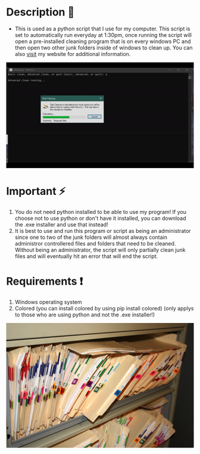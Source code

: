 # Description :open_file_folder:
- This is used as a python script that I use for my computer. This script is set to automatically run everyday at 1:30pm, once running the script will open a pre-installed cleaning program that is on every windows PC and then open two other junk folders inside of windows to clean up. You can also [visit](https://jordanleich.github.io/Junk-File-Cleaner/) my website for additional information.

![Junk Folders](demos/demo.gif "Junk Folders")

# Important :zap:
1. You do not need python installed to be able to use my program! If you choose not to use python or don't have it installed, you can download the .exe installer and use that instead!
1. It is best to use and run this program or script as being an administrator since one to two of the junk folders will almost always contain administror controllered files and folders that need to be cleaned. Without being an administrator, the script will only partially clean junk files and will eventually hit an error that will end the script.

# Requirements :exclamation:
1. Windows operating system
1. Colored (you can install colored by using pip install colored) (only applys to those who are using python and not the .exe installer!)

![Junk Folders](images/junk.jpg "Junk Folders")
